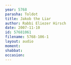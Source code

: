 ```yaml
---
year: 5768
parasha: Toldot
title: Jakob the Liar
author: Rabbi Eliezer Hirsch
date: 2007-11-10
id: 57681061
filename: 5768-106-1
layout: audio
moment: 
shabbat: 
occasion: 
---
```

